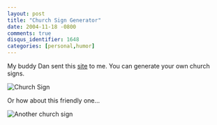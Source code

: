 ```yaml
---
layout: post
title: "Church Sign Generator"
date: 2004-11-18 -0800
comments: true
disqus_identifier: 1648
categories: [personal,humor]
---
```

My buddy Dan sent this [site](http://www.churchsigngenerator.com/) to
me. You can generate your own church signs.

![Church Sign](/images/churchsign.jpg)

Or how about this friendly one...

![Another church sign](/images/ChurchSign2.jpg)

